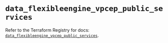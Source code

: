# `data_flexibleengine_vpcep_public_services`

Refer to the Terraform Registry for docs: [`data_flexibleengine_vpcep_public_services`](https://registry.terraform.io/providers/flexibleenginecloud/flexibleengine/1.46.0/docs/data-sources/vpcep_public_services).
